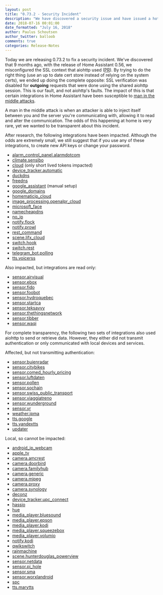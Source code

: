 ```yaml
---
layout: post
title: "0.73.2 - Security Incident"
description: "We have discovered a security issue and have issued a hot fix."
date: 2018-07-16 00:01:00
date_formatted: "July 16, 2018"
author: Paulus Schoutsen
author_twitter: balloob
comments: true
categories: Release-Notes
---
```


Today we are releasing 0.73.2 to fix a security incident. We've discovered that 9 months ago, with the release of Home Assistant 0.56, we misconfigured the SSL context that aiohttp used ([PR](https://github.com/home-assistant/home-assistant/pull/9958)). By trying to do the right thing (use an up to date cert store instead of relying on the system certs), we ended up doing the complete opposite: SSL verification was disabled for **outgoing** requests that were done using the shared aiohttp session. This is our fault, and not aiohttp's faults. The impact of this is that certain integrations in Home Assistant have been susceptible to [man in the middle attacks](https://en.wikipedia.org/wiki/Man-in-the-middle_attack).

A man in the middle attack is when an attacker is able to inject itself between you and the server you're communicating with, allowing it to read and alter the communication. The odds of this happening at home is very rare, yet we wanted to be transparent about this incident.

After research, the following integrations have been impacted. Although the odds are extremely small, we still suggest that if you use any of these integrations, to create new API keys or change your password.

- [alarm_control_panel.alarmdotcom](https://www.home-assistant.io/components/alarm_control_panel.alarmdotcom/)
- [climate.sensibo](https://www.home-assistant.io/components/climate.sensibo/)
- [cloud](https://www.home-assistant.io/components/cloud/) (only short lived tokens impacted)
- [device_tracker.automatic](https://www.home-assistant.io/components/device_tracker.automatic/)
- [duckdns](https://www.home-assistant.io/components/duckdns/)
- [freedns](https://www.home-assistant.io/components/freedns/)
- [google_assistant](https://www.home-assistant.io/components/google_assistant/) (manual setup)
- [google_domains](https://www.home-assistant.io/components/google_domains/)
- [homematicip_cloud](https://www.home-assistant.io/components/homematicip_cloud/)
- [image_processing.openalpr_cloud](https://www.home-assistant.io/components/image_processing.openalpr_cloud/)
- [microsoft_face](https://www.home-assistant.io/components/microsoft_face/)
- [namecheapdns](https://www.home-assistant.io/components/namecheapdns/)
- [no_ip](https://www.home-assistant.io/components/no_ip/)
- [notify.flock](https://www.home-assistant.io/components/notify.flock/)
- [notify.prowl](https://www.home-assistant.io/components/notify.prowl/)
- [rest_command](https://www.home-assistant.io/components/rest_command/)
- [scene.lifx_cloud](https://www.home-assistant.io/components/scene.lifx_cloud/)
- [switch.hook](https://www.home-assistant.io/components/switch.hook/)
- [switch.rest](https://www.home-assistant.io/components/switch.rest/)
- [telegram_bot.polling](https://www.home-assistant.io/components/telegram_bot.polling/)
- [tts.voicerss](https://www.home-assistant.io/components/tts.voicerss/)

Also impacted, but integrations are read only:

- [sensor.airvisual](https://www.home-assistant.io/components/sensor.airvisual/)
- [sensor.ebox](https://www.home-assistant.io/components/sensor.ebox/)
- [sensor.fido](https://www.home-assistant.io/components/sensor.fido/)
- [sensor.foobot](https://www.home-assistant.io/components/sensor.foobot/)
- [sensor.hydroquebec](https://www.home-assistant.io/components/sensor.hydroquebec/)
- [sensor.startca](https://www.home-assistant.io/components/sensor.startca/)
- [sensor.teksavvy](https://www.home-assistant.io/components/sensor.teksavvy/)
- [sensor.thethingsnetwork](https://www.home-assistant.io/components/sensor.thethingsnetwork/)
- [sensor.tibber](https://www.home-assistant.io/components/sensor.tibber/)
- [sensor.waqi](https://www.home-assistant.io/components/sensor.waqi/)

<!--more-->

For complete transparency, the following two sets of integrations also used aiohttp to send or retrieve data. However, they either did not transmit authentication or only communicated with local devices and services.

Affected, but not transmitting authentication:

- [sensor.buienradar](https://www.home-assistant.io/components/sensor.buienradar/)
- [sensor.citybikes](https://www.home-assistant.io/components/sensor.citybikes/)
- [sensor.comed_hourly_pricing](https://www.home-assistant.io/components/sensor.comed_hourly_pricing/)
- [sensor.luftdaten](https://www.home-assistant.io/components/sensor.luftdaten/)
- [sensor.pollen](https://www.home-assistant.io/components/sensor.pollen/)
- [sensor.sochain](https://www.home-assistant.io/components/sensor.sochain/)
- [sensor.swiss_public_transport](https://www.home-assistant.io/components/sensor.swiss_public_transport/)
- [sensor.viaggiatreno](https://www.home-assistant.io/components/sensor.viaggiatreno/)
- [sensor.wunderground](https://www.home-assistant.io/components/sensor.wunderground/)
- [sensor.yr](https://www.home-assistant.io/components/sensor.yr/)
- [weather.ipma](https://www.home-assistant.io/components/weather.ipma/)
- [tts.google](https://www.home-assistant.io/components/tts.google/)
- [tts.yandextts](https://www.home-assistant.io/components/tts.yandextts/)
- [updater](https://www.home-assistant.io/components/updater/)

Local, so cannot be impacted:

- [android_ip_webcam](https://www.home-assistant.io/components/android_ip_webcam/)
- [apple_tv](https://www.home-assistant.io/components/apple_tv/)
- [camera.amcrest](https://www.home-assistant.io/components/camera.amcrest/)
- [camera.doorbird](https://www.home-assistant.io/components/camera.doorbird/)
- [camera.familyhub](https://www.home-assistant.io/components/camera.familyhub/)
- [camera.generic](https://www.home-assistant.io/components/camera.generic/)
- [camera.mjpeg](https://www.home-assistant.io/components/camera.mjpeg/)
- [camera.proxy](https://www.home-assistant.io/components/camera.proxy/)
- [camera.synology](https://www.home-assistant.io/components/camera.synology/)
- [deconz](https://www.home-assistant.io/components/deconz/)
- [device_tracker.upc_connect](https://www.home-assistant.io/components/device_tracker.upc_connect/)
- [hassio](https://www.home-assistant.io/components/hassio/)
- [hue](https://www.home-assistant.io/components/hue/)
- [media_player.bluesound](https://www.home-assistant.io/components/media_player.bluesound/)
- [media_player.epson](https://www.home-assistant.io/components/media_player.epson/)
- [media_player.kodi](https://www.home-assistant.io/components/media_player.kodi/)
- [media_player.squeezebox](https://www.home-assistant.io/components/media_player.squeezebox/)
- [media_player.volumio](https://www.home-assistant.io/components/media_player.volumio/)
- [notify.kodi](https://www.home-assistant.io/components/notify.kodi/)
- [qwikswitch](https://www.home-assistant.io/components/qwikswitch/)
- [rainmachine](https://www.home-assistant.io/components/rainmachine/)
- [scene.hunterdouglas_powerview](https://www.home-assistant.io/components/scene.hunterdouglas_powerview/)
- [sensor.netdata](https://www.home-assistant.io/components/sensor.netdata/)
- [sensor.pi_hole](https://www.home-assistant.io/components/sensor.pi_hole/)
- [sensor.sma](https://www.home-assistant.io/components/sensor.sma/)
- [sensor.worxlandroid](https://www.home-assistant.io/components/sensor.worxlandroid/)
- [spc](https://www.home-assistant.io/components/spc/)
- [tts.marytts](https://www.home-assistant.io/components/tts.marytts/)
